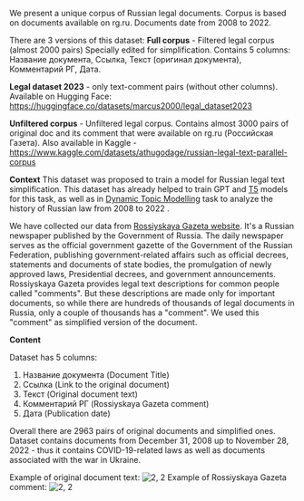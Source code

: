 We present a unique corpus of Russian legal documents. Corpus is based on documents available on rg.ru. Documents date from 2008 to 2022.

There are 3 versions of this dataset:
**Full corpus** - Filtered legal corpus (almost 2000 pairs)
Specially edited for simplification. Contains 5 columns: Название документа, 
                                                         Ссылка, 
                                                         Текст (оригинал документа), 
                                                         Комментарий РГ,
                                                         Дата.
                                                                                                  
                                                                                                                                                                          
**Legal dataset 2023** - only text-comment pairs (without other columns). Available on Hugging Face: https://huggingface.co/datasets/marcus2000/legal_dataset2023    

**Unfiltered corpus** - Unfiltered legal corpus. Contains almost 3000 pairs of original doc and its comment that were available on rg.ru (Российская Газета). Also available in Kaggle - https://www.kaggle.com/datasets/athugodage/russian-legal-text-parallel-corpus


**Context**
This dataset was proposed to train a model for Russian legal text simplification. This dataset has already helped to train GPT and [T5](https://github.com/Athugodage/RuLawSimplification/blob/main/trained_models/ru_t5_test(rouge_metrics).ipynb) models for this task, as well as in [Dynamic Topic Modelling](https://github.com/Athugodage/legal_dtm/blob/main/BERTopic_DTM_legal_docs.ipynb) task to analyze the history of Russian law from 2008 to 2022 .

We have collected our data from [Rossiyskaya Gazeta website](https://rg.ru/doc).  It's a Russian newspaper published by the Government of Russia. The daily newspaper serves as the official government gazette of the Government of the Russian Federation, publishing government-related affairs such as official decrees, statements and documents of state bodies, the promulgation of newly approved laws, Presidential decrees, and government announcements.
Rossiyskaya Gazeta provides legal text descriptions for common people called "comments". But these descriptions are made only for important documents, so while there are hundreds of thousands of legal documents in Russia, only a couple of thousands has a "comment". We used this "comment" as simplified version of the document.


**Content**

Dataset has 5 columns: 
1. Название документа (Document Title)
2. Ссылка (Link to the original document)
3. Текст (Original document text)
4. Комментарий РГ (Rossiyskaya Gazeta comment)
5. Дата (Publication date) 

Overall there are 2963 pairs of original documents and simplified ones. Dataset contains documents from December 31, 2008 up to November 28, 2022 - thus it contains COVID-19-related laws as well as documents associated with the war in Ukraine. 

Example of original document text:
![2, 2](https://www.googleapis.com/download/storage/v1/b/kaggle-user-content/o/inbox%2F11047041%2Fb6eb66b83f6e880a6af3c0770b910028%2Foriginal.png?generation=1676085591921691&alt=media)
Example of Rossiyskaya Gazeta comment:
![2, 2](https://www.googleapis.com/download/storage/v1/b/kaggle-user-content/o/inbox%2F11047041%2Fac7b6df0b8f8903ed55a26b185c57d64%2Fsimplified.png?generation=1676085712692880&alt=media)
